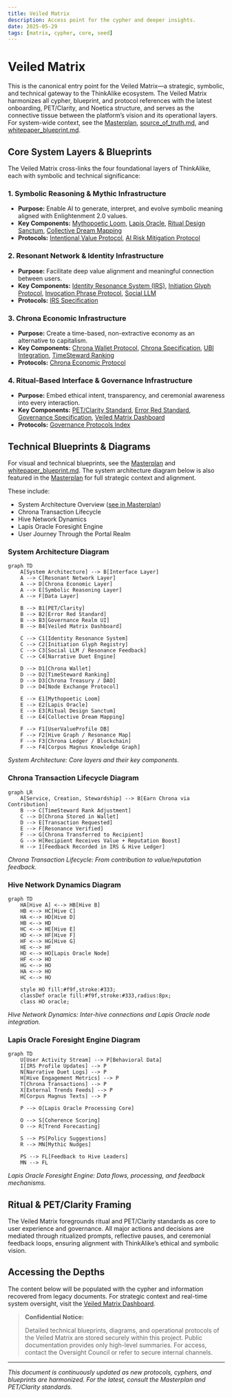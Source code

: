 ```yaml
---
title: Veiled Matrix
description: Access point for the cypher and deeper insights.
date: 2025-05-29
tags: [matrix, cypher, core, seed]
---
```


# Veiled Matrix

This is the canonical entry point for the Veiled Matrix—a strategic, symbolic, and technical gateway to the ThinkAlike ecosystem. The Veiled Matrix harmonizes all cypher, blueprint, and protocol references with the latest onboarding, PET/Clarity, and Noetica structure, and serves as the connective tissue between the platform’s vision and its operational layers. For system-wide context, see the [Masterplan](../../../../README.md), [source_of_truth.md](../../filtered_legacy/batch6/source_of_truth.md), and [whitepaper_blueprint.md](../../seed/core/whitepaper_blueprint.md).

## Core System Layers & Blueprints

The Veiled Matrix cross-links the four foundational layers of ThinkAlike, each with symbolic and technical significance:

### 1. Symbolic Reasoning & Mythic Infrastructure
- **Purpose:** Enable AI to generate, interpret, and evolve symbolic meaning aligned with Enlightenment 2.0 values.
- **Key Components:** [Mythopoetic Loom](../../../../docs/architecture/mythopoetic_loom.md), [Lapis Oracle](../../../../docs/architecture/lapis_oracle.md), [Ritual Design Sanctum](../../../../docs/rituals/ritual_design_sanctum.md), [Collective Dream Mapping](../../../../docs/architecture/collective_dream_mapping.md)
- **Protocols:** [Intentional Value Protocol](../../../protocols/intentional_value_protocol.md), [AI Risk Mitigation Protocol](../../../protocols/ai_risk_mitigation_protocol.md)

### 2. Resonant Network & Identity Infrastructure
- **Purpose:** Facilitate deep value alignment and meaningful connection between users.
- **Key Components:** [Identity Resonance System (IRS)](../../../../docs/architecture/identity_resonance_system.md), [Initiation Glyph Protocol](../../../protocols/initiation_glyph_protocol.md), [Invocation Phrase Protocol](../../../protocols/invocation_phrase_protocol.md), [Social LLM](../../../../docs/architecture/social_llm.md)
- **Protocols:** [IRS Specification](../../../../docs/architecture/irs_specification.md)

### 3. Chrona Economic Infrastructure
- **Purpose:** Create a time-based, non-extractive economy as an alternative to capitalism.
- **Key Components:** [Chrona Wallet Protocol](../../../features/wallet/chrona_wallet_protocol.md), [Chrona Specification](../../../governance/economy/chrona_specification.md), [UBI Integration](../../../governance/economy/ubi_integration.md), [TimeSteward Ranking](../../../../docs/architecture/timesteard_ranking.md)
- **Protocols:** [Chrona Economic Protocol](../../../governance/economy/chrona_specification.md)

### 4. Ritual-Based Interface & Governance Infrastructure
- **Purpose:** Embed ethical intent, transparency, and ceremonial awareness into every interaction.
- **Key Components:** [PET/Clarity Standard](../../../../docs/rituals/pet_clarity_standard.md), [Error Red Standard](../../../../docs/rituals/error_red_standard.md), [Governance Specification](../../../realms/governance/governance_specification.md), [Veiled Matrix Dashboard](../../../../docs/seed/meta/veiled_matrix/veiled_matrix_dashboard.md)
- **Protocols:** [Governance Protocols Index](../../../realms/governance/governance_specification.md)

## Technical Blueprints & Diagrams

For visual and technical blueprints, see the [Masterplan](../../../../README.md#technical-diagrams-package) and [whitepaper_blueprint.md](../../seed/core/whitepaper_blueprint.md). The system architecture diagram below is also featured in the [Masterplan](../../../../README.md#🧱-technical-architecture-overview) for full strategic context and alignment.

These include:
- System Architecture Overview ([see in Masterplan](../../../../README.md#🧱-technical-architecture-overview))
- Chrona Transaction Lifecycle
- Hive Network Dynamics
- Lapis Oracle Foresight Engine
- User Journey Through the Portal Realm

### System Architecture Diagram

```mermaid
graph TD
    A[System Architecture] --> B[Interface Layer]
    A --> C[Resonant Network Layer]
    A --> D[Chrona Economic Layer]
    A --> E[Symbolic Reasoning Layer]
    A --> F[Data Layer]

    B --> B1[PET/Clarity]
    B --> B2[Error Red Standard]
    B --> B3[Governance Realm UI]
    B --> B4[Veiled Matrix Dashboard]

    C --> C1[Identity Resonance System]
    C --> C2[Initiation Glyph Registry]
    C --> C3[Social LLM / Resonance Feedback]
    C --> C4[Narrative Duet Engine]

    D --> D1[Chrona Wallet]
    D --> D2[TimeSteward Ranking]
    D --> D3[Chrona Treasury / DAO]
    D --> D4[Node Exchange Protocol]

    E --> E1[Mythopoetic Loom]
    E --> E2[Lapis Oracle]
    E --> E3[Ritual Design Sanctum]
    E --> E4[Collective Dream Mapping]

    F --> F1[UserValueProfile DB]
    F --> F2[Hive Graph / Resonance Map]
    F --> F3[Chrona Ledger / Blockchain]
    F --> F4[Corpus Magnus Knowledge Graph]
```

*System Architecture: Core layers and their key components.*

### Chrona Transaction Lifecycle Diagram

```mermaid
graph LR
    A[Service, Creation, Stewardship] --> B[Earn Chrona via Contribution]
    B --> C[TimeSteward Rank Adjustment]
    C --> D[Chrona Stored in Wallet]
    D --> E[Transaction Requested]
    E --> F[Resonance Verified]
    F --> G[Chrona Transferred to Recipient]
    G --> H[Recipient Receives Value + Reputation Boost]
    H --> I[Feedback Recorded in IRS & Hive Ledger]
```

*Chrona Transaction Lifecycle: From contribution to value/reputation feedback.*

### Hive Network Dynamics Diagram

```mermaid
graph TD
    HA[Hive A] <--> HB[Hive B]
    HB <--> HC[Hive C]
    HA <--> HD[Hive D]
    HB <--> HD
    HC <--> HE[Hive E]
    HD <--> HF[Hive F]
    HF <--> HG[Hive G]
    HE <--> HF
    HD <--> HO[Lapis Oracle Node]
    HF <--> HO
    HG <--> HO
    HA <--> HO
    HC <--> HO

    style HO fill:#f9f,stroke:#333;
    classDef oracle fill:#f9f,stroke:#333,radius:8px;
    class HO oracle;
```

*Hive Network Dynamics: Inter-hive connections and Lapis Oracle node integration.*

### Lapis Oracle Foresight Engine Diagram

```mermaid
graph TD
    U[User Activity Stream] --> P[Behavioral Data]
    I[IRS Profile Updates] --> P
    N[Narrative Duet Logs] --> P
    H[Hive Engagement Metrics] --> P
    T[Chrona Transactions] --> P
    X[External Trends Feeds] --> P
    M[Corpus Magnus Texts] --> P

    P --> O[Lapis Oracle Processing Core]

    O --> S[Coherence Scoring]
    O --> R[Trend Forecasting]

    S --> PS[Policy Suggestions]
    R --> MN[Mythic Nudges]

    PS --> FL[Feedback to Hive Leaders]
    MN --> FL
```

*Lapis Oracle Foresight Engine: Data flows, processing, and feedback mechanisms.*

## Ritual & PET/Clarity Framing

The Veiled Matrix foregrounds ritual and PET/Clarity standards as core to user experience and governance. All major actions and decisions are mediated through ritualized prompts, reflective pauses, and ceremonial feedback loops, ensuring alignment with ThinkAlike’s ethical and symbolic vision.

## Accessing the Depths

The content below will be populated with the cypher and information recovered from legacy documents. For strategic context and real-time system oversight, visit the [Veiled Matrix Dashboard](veiled_matrix_dashboard.md).

> **Confidential Notice:**
>
> Detailed technical blueprints, diagrams, and operational protocols of the Veiled Matrix are stored securely within this project. Public documentation provides only high-level summaries. For access, contact the Oversight Council or refer to secure internal channels.

---
*This document is continuously updated as new protocols, cyphers, and blueprints are harmonized. For the latest, consult the Masterplan and PET/Clarity standards.*
